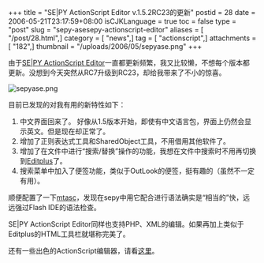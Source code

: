 +++
title = "SE|PY ActionScript Editor v.1.5.2RC23的更新"
postid = 28
date = 2006-05-21T23:17:59+08:00
isCJKLanguage = true
toc = false
type = "post"
slug = "sepy-asesepy-actionscript-editor"
aliases = [ "/post/28.html",]
category = [ "news",]
tag = [ "actionscript",]
attachments = [ "182",]
thumbnail = "/uploads/2006/05/sepyase.png"
+++


由于[SE|PY ActionScript
Editor](http://www.sepy.it/)一直都更新频繁，我又比较懒，不想每个版本都更新。没想到今天突然从RC7升级到RC23，却给我带来了不小的惊喜。

![sepyase.png](/uploads/2006/05/sepyase.png)

目前已发现的对我有用的新特性如下：<!--more-->

1.  中文界面回来了。 好像从1.5版本开始，即使有中文语言包，界面上仍然会显示英文。但是现在却正常了。
2.  增加了正则表达式工具和SharedObject工具，不用借用其他软件了。
3.  增加了在文件中进行“搜索/替换”操作的功能，我想在文件中搜索时不用再切换到[Editplus](http://www.editplus.com/)了。
4.  搜索菜单中加入了便签功能，类似于OutLook的便签，挺有趣的（虽然不一定有用）。

顺便配置了一下[mtasc](http://www.mtasc.org)，发现在sepy中用它配合进行语法确实是“相当的”快，远远强过Flash
IDE的语法检查。

SE|PY ActionScript
Editor同样也支持PHP、XML的编辑。如果再加上类似于Editplus的HTML工具栏就堪称完美了。

还有一些出色的ActionScript编辑器，请看[这里](https://blog.zengrong.net/flashassistant/)。
